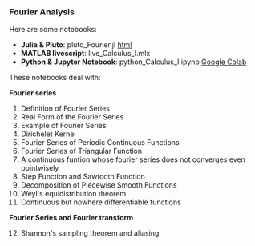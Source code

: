 ### Fourier Analysis

Here are some notebooks: 
- **Julia & Pluto**: pluto_Fourier.jl [html](https://fiomfd.github.io/ATCM2025/pluto_Fourier.html)
- **MATLAB livescript**: live_Calculus_I.mlx
- **Python & Jupyter Notebook**: python_Calculus_I.ipynb [Google Colab](https://colab.research.google.com/github/fiomfd/ATCM2025/blob/main/Calculus%20I/python_Calculus_I.ipynb#scrollTo=f3635921)

These notebooks deal with:

**Fourier series**
1. Definition of Fourier Series
2. Real Form of the Fourier Series
3. Example of Fourier Series
4. Dirichelet Kernel
5. Fourier Series of Periodic Continuous Functions
6. Fourier Series of Triangular Function
7. A continuous funtion whose fourier series does not converges even pointwisely
8. Step Function and Sawtooth Function
9. Decomposition of Piecewise Smooth Functions
10. Weyl's equidistribution theorem
11. Continuous but nowhere differentiable functions

**Fourier Series and Fourier transform**

12. Shannon's sampling theorem and aliasing
